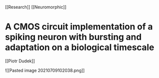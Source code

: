 [[Research]] [[Neuromorphic]]

# A CMOS circuit implementation of a spiking neuron with bursting and adaptation on a biological timescale
[[Piotr Dudek]]

![[Pasted image 20210709102038.png]]